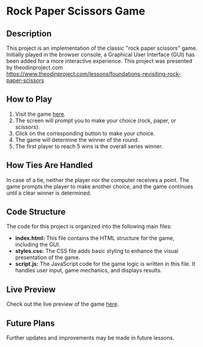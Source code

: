  # Rock Paper Scissors Game

## Description
This project is an implementation of the classic "rock paper scissors" game. Initially played in the browser console, a Graphical User Interface (GUI) has been added for a more interactive experience.
This project was presented by theodinproject.com https://www.theodinproject.com/lessons/foundations-revisiting-rock-paper-scissors



## How to Play
1. Visit the game [here](https://gibbons-rps.netlify.app/).
2. The screen will prompt you to make your choice (rock, paper, or scissors).
3. Click on the corresponding button to make your choice.
4. The game will determine the winner of the round.
5. The first player to reach 5 wins is the overall series winner.

## How Ties Are Handled
In case of a tie, neither the player nor the computer receives a point. The game prompts the player to make another choice, and the game continues until a clear winner is determined.

## Code Structure
The code for this project is organized into the following main files:

- **index.html:** This file contains the HTML structure for the game, including the GUI.
- **styles.css:** The CSS file adds basic styling to enhance the visual presentation of the game.
- **script.js:** The JavaScript code for the game logic is written in this file. It handles user input, game mechanics, and displays results.

## Live Preview
Check out the live preview of the game [here](https://gibbons-rps.netlify.app/).

## Future Plans
Further updates and improvements may be made in future lessons.


